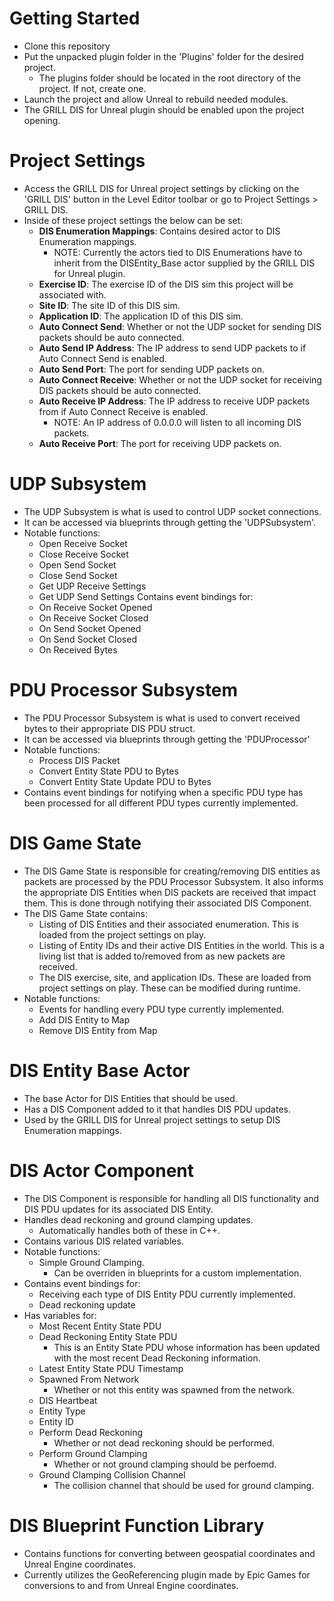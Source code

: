 # Getting Started

- Clone this repository
- Put the unpacked plugin folder in the 'Plugins' folder for the desired project.
    - The plugins folder should be located in the root directory of the project. If not, create one.
- Launch the project and allow Unreal to rebuild needed modules.
- The GRILL DIS for Unreal plugin should be enabled upon the project opening.

# Project Settings

- Access the GRILL DIS for Unreal project settings by clicking on the 'GRILL DIS' button in the Level Editor toolbar or go to Project Settings > GRILL DIS.
- Inside of these project settings the below can be set:
    - **DIS Enumeration Mappings**: Contains desired actor to DIS Enumeration mappings.
        - NOTE: Currently the actors tied to DIS Enumerations have to inherit from the DISEntity_Base actor supplied by the GRILL DIS for Unreal plugin.
    - **Exercise ID**: The exercise ID of the DIS sim this project will be associated with.
    - **Site ID**: The site ID of this DIS sim.
    - **Application ID**: The application ID of this DIS sim.
    - **Auto Connect Send**: Whether or not the UDP socket for sending DIS packets should be auto connected.
    - **Auto Send IP Address**: The IP address to send UDP packets to if Auto Connect Send is enabled.
    - **Auto Send Port**: The port for sending UDP packets on.
    - **Auto Connect Receive**: Whether or not the UDP socket for receiving DIS packets should be auto connected.
    - **Auto Receive IP Address**: The IP address to receive UDP packets from if Auto Connect Receive is enabled.
        - NOTE: An IP address of 0.0.0.0 will listen to all incoming DIS packets.
    - **Auto Receive Port**: The port for receiving UDP packets on.

# UDP Subsystem

- The UDP Subsystem is what is used to control UDP socket connections.
- It can be accessed via blueprints through getting the 'UDPSubsystem'.
- Notable functions:
    - Open Receive Socket
    - Close Receive Socket
    - Open Send Socket
    - Close Send Socket
    - Get UDP Receive Settings
    - Get UDP Send Settings
Contains event bindings for:
    - On Receive Socket Opened
    - On Receive Socket Closed
    - On Send Socket Opened
    - On Send Socket Closed
    - On Received Bytes

# PDU Processor Subsystem

- The PDU Processor Subsystem is what is used to convert received bytes to their appropriate DIS PDU struct.
- It can be accessed via blueprints through getting the 'PDUProcessor'
- Notable functions:
    - Process DIS Packet
    - Convert Entity State PDU to Bytes
    - Convert Entity State Update PDU to Bytes
- Contains event bindings for notifying when a specific PDU type has been processed for all different PDU types currently implemented.

# DIS Game State

- The DIS Game State is responsible for creating/removing DIS entities as packets are processed by the PDU Processor Subsystem. It also informs the appropriate DIS Entities when DIS packets are received that impact them. This is done through notifying their associated DIS Component.
- The DIS Game State contains:
    - Listing of DIS Entities and their associated enumeration. This is loaded from the project settings on play.
    - Listing of Entity IDs and their active DIS Entities in the world. This is a living list that is added to/removed from as new packets are received.
    - The DIS exercise, site, and application IDs. These are loaded from project settings on play. These can be modified during runtime.
- Notable functions:
    - Events for handling every PDU type currently implemented.
    - Add DIS Entity to Map
    - Remove DIS Entity from Map

# DIS Entity Base Actor

- The base Actor for DIS Entities that should be used.
- Has a DIS Component added to it that handles DIS PDU updates.
- Used by the GRILL DIS for Unreal project settings to setup DIS Enumeration mappings.

# DIS Actor Component

- The DIS Component is responsible for handling all DIS functionality and DIS PDU updates for its associated DIS Entity.
- Handles dead reckoning and ground clamping updates.
    - Automatically handles both of these in C++.
- Contains various DIS related variables.
- Notable functions:
    - Simple Ground Clamping.
        - Can be overriden in blueprints for a custom implementation.
- Contains event bindings for:
    - Receiving each type of DIS Entity PDU currently implemented.
    - Dead reckoning update
- Has variables for:
    - Most Recent Entity State PDU
    - Dead Reckoning Entity State PDU
        - This is an Entity State PDU whose information has been updated with the most recent Dead Reckoning information.
    - Latest Entity State PDU Timestamp
    - Spawned From Network
        - Whether or not this entity was spawned from the network.
    - DIS Heartbeat
    - Entity Type
    - Entity ID
    - Perform Dead Reckoning
        - Whether or not dead reckoning should be performed.
    - Perform Ground Clamping
        - Whether or not ground clamping should be perfoemd.
    - Ground Clamping Collision Channel
        - The collision channel that should be used for ground clamping.

# DIS Blueprint Function Library

- Contains functions for converting between geospatial coordinates and Unreal Engine coordinates.
- Currently utilizes the GeoReferencing plugin made by Epic Games for conversions to and from Unreal Engine coordinates.
